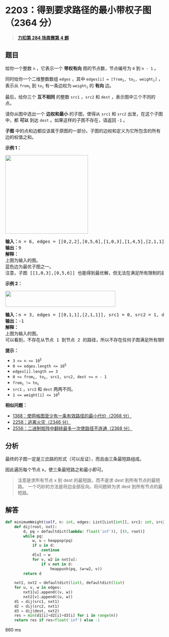 # 2203：得到要求路径的最小带权子图（2364 分）


> <u>**[力扣第 284 场周赛第 4 题](https://leetcode.cn/problems/minimum-weighted-subgraph-with-the-required-paths/)**</u>

## 题目

<p>给你一个整数 <code>n</code> ，它表示一个 <strong>带权有向</strong> 图的节点数，节点编号为 <code>0</code> 到 <code>n - 1</code> 。</p>

<p>同时给你一个二维整数数组 <code>edges</code> ，其中 <code>edges[i] = [from<sub>i</sub>, to<sub>i</sub>, weight<sub>i</sub>]</code> ，表示从 <code>from<sub>i</sub></code> 到 <code>to<sub>i</sub></code> 有一条边权为 <code>weight<sub>i</sub></code> 的 <strong>有向</strong> 边。</p>

<p>最后，给你三个 <strong>互不相同</strong> 的整数 <code>src1</code> ，<code>src2</code> 和 <code>dest</code> ，表示图中三个不同的点。</p>

<p>请你从图中选出一个 <b>边权和最小</b> 的子图，使得从 <code>src1</code> 和 <code>src2</code> 出发，在这个子图中，都 <strong>可以</strong> 到达 <code>dest</code> 。如果这样的子图不存在，请返回 <code>-1</code> 。</p>

<p><strong>子图</strong> 中的点和边都应该属于原图的一部分。子图的边权和定义为它所包含的所有边的权值之和。</p>



<p><strong>示例 1：</strong></p>

<p><img alt="" src="https://assets.leetcode.com/uploads/2022/02/17/example1drawio.png" style="width: 263px; height: 250px;" /></p>

<pre>
<b>输入：</b>n = 6, edges = [[0,2,2],[0,5,6],[1,0,3],[1,4,5],[2,1,1],[2,3,3],[2,3,4],[3,4,2],[4,5,1]], src1 = 0, src2 = 1, dest = 5
<b>输出：</b>9
<strong>解释：</strong>
上图为输入的图。
蓝色边为最优子图之一。
注意，子图 [[1,0,3],[0,5,6]] 也能得到最优解，但无法在满足所有限制的前提下，得到更优解。
</pre>

<p><strong>示例 2：</strong></p>

<p><img alt="" src="https://assets.leetcode.com/uploads/2022/02/17/example2-1drawio.png" style="width: 350px; height: 51px;" /></p>

<pre>
<b>输入：</b>n = 3, edges = [[0,1,1],[2,1,1]], src1 = 0, src2 = 1, dest = 2
<b>输出：</b>-1
<strong>解释：</strong>
上图为输入的图。
可以看到，不存在从节点 1 到节点 2 的路径，所以不存在任何子图满足所有限制。
</pre>



<p><strong>提示：</strong></p>

<ul>
<li><code>3 &lt;= n &lt;= 10<sup>5</sup></code></li>
<li><code>0 &lt;= edges.length &lt;= 10<sup>5</sup></code></li>
<li><code>edges[i].length == 3</code></li>
<li><code>0 &lt;= from<sub>i</sub>, to<sub>i</sub>, src1, src2, dest &lt;= n - 1</code></li>
<li><code>from<sub>i</sub> != to<sub>i</sub></code></li>
<li><code>src1</code> ，<code>src2</code> 和 <code>dest</code> 两两不同。</li>
<li><code>1 &lt;= weight[i] &lt;= 10<sup>5</sup></code></li>
</ul>


**相似问题：**
- [1368：使网格图至少有一条有效路径的最小代价（2068 分）](/leetcode/1368)
- [2258：逃离火灾（2346 分）](/leetcode/2258)
- [2556：二进制矩阵中翻转最多一次使路径不连通（2368 分）](/leetcode/2556)


## 分析

最终的子图一定是三岔路的形式（可以反证），而且由三条最短路组成。

因此遍历每个节点 x，使三条最短路之和最小即可。

> 注意是求所有节点 x 到 dest 的最短路，而不是求 dest 到所有节点的最短路。
>一个巧妙的方法是将边全部反向，将问题转为求 dest 到所有节点的最短路。


## 解答

```python
def minimumWeight(self, n: int, edges: List[List[int]], src1: int, src2: int, dest: int) -> int:
    def dij(root, nxt):
        d, pq = defaultdict(lambda: float('inf')), [(0, root)]
        while pq:
            w, u = heappop(pq)
            if u in d:
                continue
            d[u] = w
            for v, w2 in nxt[u]:
                if v not in d:
                    heappush(pq, (w+w2, v))
        return d
    
    nxt1, nxt2 = defaultdict(list), defaultdict(list)
    for u, v, w in edges:
        nxt1[u].append((v, w))
        nxt2[v].append((u, w))
    d1 = dij(src1, nxt1)
    d2 = dij(src2, nxt1)
    d3 = dij(dest, nxt2)
    res = min(d1[i]+d2[i]+d3[i] for i in range(n))
    return res if res<float('inf') else -1
```
860 ms
